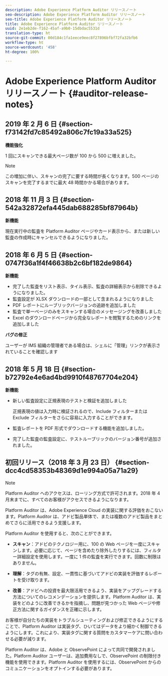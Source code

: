 ```yaml
---
description: Adobe Experience Platform Auditor リリースノート
seo-description: Adobe Experience Platform Auditor リリースノート
seo-title: Adobe Experience Platform Auditor リリースノート
title: Adobe Experience Platform Auditor リリースノート
uuid: 2e1eb2de-f162-45af-a9b0-15dbdac5531d
translation-type: ht
source-git-commit: 00d184c1fa1eece9eec8f27896bfbf72fa32bfb6
workflow-type: ht
source-wordcount: '458'
ht-degree: 100%

---
```



# Adobe Experience Platform Auditor リリースノート {#auditor-release-notes}

## 2019 年 2 月 6 日 {#section-f73142fd7c85492a806c7fc19a33a525}

**機能強化**

1 回にスキャンできる最大ページ数が 100 から 500 に増えました。

>[!NOTE]
>
>この増加に伴い、スキャンの完了に要する時間が長くなります。500 ページのスキャンを完了するまでに最大 48 時間かかる場合があります。

## 2018 年 11 月 3 日 {#section-542a32872efa445dab688285bf87964b}

**新機能**

現在実行中の監査を Platform Auditor ページやカード表示から、または新しい監査の作成時にキャンセルできるようになりました。

## 2018 年 6 月 5 日 {#section-0747f36a1f4f46638b2c6bf182de9864}

**新機能**

* 完了した監査をリスト表示、タイル表示、監査の詳細表示から削除できるようになりました。
* 監査設定が XLSX ダウンロードの一部として含まれるようになりました
* PDF レポートにルーブリックバージョンの追跡を追加しました
* 監査で単一ページのみをスキャンする場合のメッセージングを改善しました
* Excel のダウンロードページから完全なレポートを閲覧するためのリンクを追加しました

**バグの修正**

ユーザーが IMS 組織の管理者である場合は、シェルに「管理」リンクが表示されていることを確認します

## 2018 年 5 月 18 日 {#section-b72792e4e6ad4bd9910f48767704e204}

**新機能**

* 新しい監査設定に正規表現のテストと検証を追加しました

   正規表現の値は入力時に検証されるので、Include フィルターまたは Exclude フィルターをさらに容易に入力することができます。
* 監査レポートを PDF 形式でダウンロードする機能を追加しました。
* 完了した監査の監査設定に、テストルーブリックのバージョン番号が追加されました。

## 初回リリース（2018 年 3 月 23 日） {#section-dcc4cd58353b48369d1e994a05a71a29}

>[!NOTE]
>
>Platform Auditor へのアクセスは、ローリング方式で許可されます。2018 年 4 月末までに、すべてのお客様がアクセスできるようになります。

 Platform Auditor は、Adobe Experience Cloud の実装に関する評価をおこないます。Platform Auditor は、アドビ製品単体で、または複数のアドビ製品をまとめてさらに活用できるよう支援します。

Platform Auditor を使用すると、次のことができます。

* **スキャン**：アドビのテクノロジー用に、100 の Web ページを一度にスキャンします。必要に応じて、ページを含めたり除外したりするには、フィルター詳細設定を使用します。一度に 1 件の監査を実行できます。回数に制限はありません。

* **理解**：タグの有無、設定、一貫性に基づいてアドビの実装を評価するレポートを受け取ります。

* **改善**：アドビへの投資を最大限活用できるよう、実装をアップグレードする方法についてのレコメンデーションを提供します。Platform Auditor は、実装をどのように改善できるかを指摘し、問題が見つかった Web ページや修正方法に関するガイダンスを正確に示します。

お客様が自分たちの実装をトラブルシューティングおよび修正できるようにすることで、Platform Auditor は実装タグ、ひいてはデータをより細かく制御できるようにします。これにより、実装タグに関する質問をカスタマーケアに問い合わせる必要が減ります。

Platform Auditor は、Adobe と ObservePoint によって共同で開発されました。Platform Auditor ユーザーは、追加費用なしで、ObservePoint の制限付き機能を使用できます。Platform Auditor を使用するには、ObservePoint からのコミュニケーションをオプトインする必要があります。
